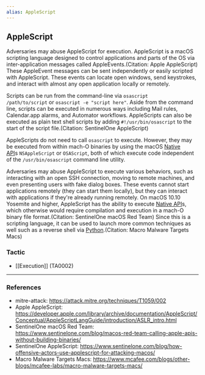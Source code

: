 ```yaml
---
alias: AppleScript
---
```


## AppleScript

Adversaries may abuse AppleScript for execution. AppleScript is a macOS scripting language designed to control applications and parts of the OS via inter-application messages called AppleEvents.(Citation: Apple AppleScript) These AppleEvent messages can be sent independently or easily scripted with AppleScript. These events can locate open windows, send keystrokes, and interact with almost any open application locally or remotely.

Scripts can be run from the command-line via <code>osascript /path/to/script</code> or <code>osascript -e "script here"</code>. Aside from the command line, scripts can be executed in numerous ways including Mail rules, Calendar.app alarms, and Automator workflows. AppleScripts can also be executed as plain text shell scripts by adding <code>#!/usr/bin/osascript</code> to the start of the script file.(Citation: SentinelOne AppleScript)

AppleScripts do not need to call <code>osascript</code> to execute. However, they may be executed from within mach-O binaries by using the macOS [Native API](https://attack.mitre.org/techniques/T1106)s <code>NSAppleScript</code> or <code>OSAScript</code>, both of which execute code independent of the <code>/usr/bin/osascript</code> command line utility.

Adversaries may abuse AppleScript to execute various behaviors, such as interacting with an open SSH connection, moving to remote machines, and even presenting users with fake dialog boxes. These events cannot start applications remotely (they can start them locally), but they can interact with applications if they're already running remotely. On macOS 10.10 Yosemite and higher, AppleScript has the ability to execute [Native API](https://attack.mitre.org/techniques/T1106)s, which otherwise would require compilation and execution in a mach-O binary file format.(Citation: SentinelOne macOS Red Team) Since this is a scripting language, it can be used to launch more common techniques as well such as a reverse shell via [Python](https://attack.mitre.org/techniques/T1059/006).(Citation: Macro Malware Targets Macs)


### Tactic

- [[Execution]] (TA0002)


---
### References

- mitre-attack: https://attack.mitre.org/techniques/T1059/002
- Apple AppleScript: https://developer.apple.com/library/archive/documentation/AppleScript/Conceptual/AppleScriptLangGuide/introduction/ASLR_intro.html
- SentinelOne macOS Red Team: https://www.sentinelone.com/blog/macos-red-team-calling-apple-apis-without-building-binaries/
- SentinelOne AppleScript: https://www.sentinelone.com/blog/how-offensive-actors-use-applescript-for-attacking-macos/
- Macro Malware Targets Macs: https://www.mcafee.com/blogs/other-blogs/mcafee-labs/macro-malware-targets-macs/
